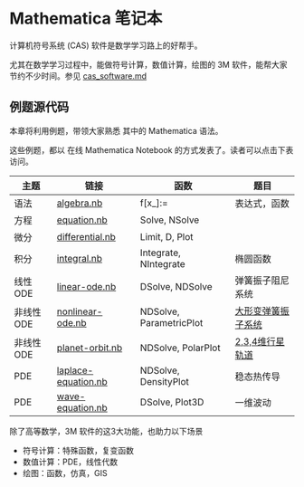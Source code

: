 # Mathematica 笔记本

计算机符号系统 (CAS) 软件是数学学习路上的好帮手。

尤其在数学学习过程中，能做符号计算，数值计算，绘图的 3M 软件，能帮大家节约不少时间。参见 [cas_software.md](cas_software.md)

## 例题源代码

本章将利用例题，带领大家熟悉 其中的 Mathematica 语法。

这些例题，都以 在线 Mathematica Notebook 的方式发表了。读者可以点击下表访问。

| 主题 | 链接 | 函数 | 题目 |
| ---- | ---- | ---- | ---- |
|语法|[algebra.nb](https://www.wolframcloud.com/obj/yulinshiapp/Published/algebra.nb)|f[x_]:=|表达式，函数|
|方程|[equation.nb](https://www.wolframcloud.com/obj/yulinshiapp/Published/equation.nb)|Solve, NSolve||
|微分|[differential.nb](https://www.wolframcloud.com/obj/yulinshiapp/Published/differential.nb)|Limit, D, Plot||
|积分|[integral.nb](https://www.wolframcloud.com/obj/yulinshiapp/Published/integral.nb)|Integrate, NIntegrate|椭圆函数|
|线性ODE|[linear-ode.nb](https://www.wolframcloud.com/obj/yulinshiapp/Published/linear-ode.nb)|DSolve, NDSolve|弹簧振子阻尼系统|
|非线性ODE|[nonlinear-ode.nb](https://www.wolframcloud.com/obj/yulinshiapp/Published/nonlinear-ode.nb)|NDSolve, ParametricPlot|[大形变弹簧振子系统](../07-differential-equation/problems.md)|
|非线性ODE|[planet-orbit.nb](https://www.wolframcloud.com/obj/yulinshiapp/Published/planet-orbit.nb)|NDSolve, PolarPlot|[2,3,4维行星轨道](../07-differential-equation/planet-orbits.md)|
|PDE|[laplace-equation.nb](https://www.wolframcloud.com/obj/yulinshiapp/Published/laplace-equation.nb)|NDSolve, DensityPlot|稳态热传导|
|PDE|[wave-equation.nb](https://www.wolframcloud.com/obj/yulinshiapp/Published/wave-equation.nb)|DSolve, Plot3D|一维波动|

除了高等数学，3M 软件的这3大功能，也助力以下场景

- 符号计算：特殊函数，复变函数
- 数值计算：PDE，线性代数
- 绘图：函数，仿真，GIS

